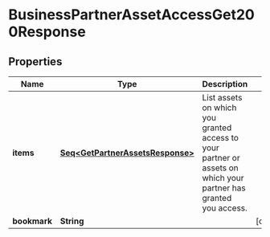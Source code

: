 

# BusinessPartnerAssetAccessGet200Response


## Properties

Name | Type | Description | Notes
------------ | ------------- | ------------- | -------------
**items** | [**Seq&lt;GetPartnerAssetsResponse&gt;**](GetPartnerAssetsResponse.md) | List assets on which you granted access to your partner or assets on which your partner has granted you access. | 
**bookmark** | **String** |  |  [optional]



